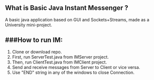 What is Basic Java Instant Messenger ?
---------
A basic java application based on GUI and Sockets+Streams, made as a University mini-project.

###How to run IM:
---------

1. Clone or download repo.
2. First, run ServerTest.java from IMServer project.
3. Then, run ClientTest.java from IMClient project.
4. Send and receive messages from Server to Client or vice versa.
5. Use "END" string in any of the windows to close Connection.
